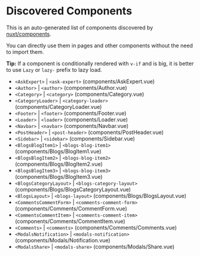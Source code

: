 # Discovered Components

This is an auto-generated list of components discovered by [nuxt/components](https://github.com/nuxt/components).

You can directly use them in pages and other components without the need to import them.

**Tip:** If a component is conditionally rendered with `v-if` and is big, it is better to use `Lazy` or `lazy-` prefix to lazy load.

- `<AskExpert>` | `<ask-expert>` (components/AskExpert.vue)
- `<Author>` | `<author>` (components/Author.vue)
- `<Category>` | `<category>` (components/Category.vue)
- `<CategoryLoader>` | `<category-loader>` (components/CategoryLoader.vue)
- `<Footer>` | `<footer>` (components/Footer.vue)
- `<Loader>` | `<loader>` (components/Loader.vue)
- `<Navbar>` | `<navbar>` (components/Navbar.vue)
- `<PostHeader>` | `<post-header>` (components/PostHeader.vue)
- `<Sidebar>` | `<sidebar>` (components/Sidebar.vue)
- `<BlogsBlogItem1>` | `<blogs-blog-item1>` (components/Blogs/BlogItem1.vue)
- `<BlogsBlogItem2>` | `<blogs-blog-item2>` (components/Blogs/BlogItem2.vue)
- `<BlogsBlogItem3>` | `<blogs-blog-item3>` (components/Blogs/BlogItem3.vue)
- `<BlogsCategoryLayout>` | `<blogs-category-layout>` (components/Blogs/BlogsCategoryLayout.vue)
- `<BlogsLayout>` | `<blogs-layout>` (components/Blogs/BlogsLayout.vue)
- `<CommentsCommentForm>` | `<comments-comment-form>` (components/Comments/CommentForm.vue)
- `<CommentsCommentItem>` | `<comments-comment-item>` (components/Comments/CommentItem.vue)
- `<Comments>` | `<comments>` (components/Comments/Comments.vue)
- `<ModalsNotification>` | `<modals-notification>` (components/Modals/Notification.vue)
- `<ModalsShare>` | `<modals-share>` (components/Modals/Share.vue)

